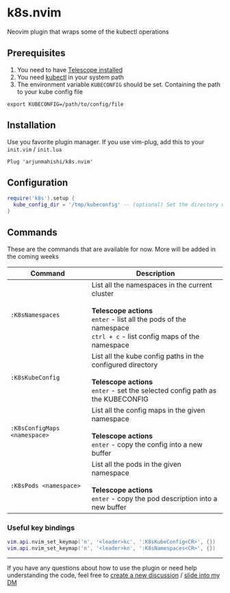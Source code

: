 # k8s.nvim

Neovim plugin that wraps some of the kubectl operations

## Prerequisites

1. You need to have [Telescope installed](https://github.com/nvim-telescope/telescope.nvim#installation)
2. You need [kubectl](https://kubernetes.io/docs/tasks/tools/#kubectl) in your system path
3. The environment variable `KUBECONFIG` should be set. Containing the path to your kube config file
```
export KUBECONFIG=/path/to/config/file
```

## Installation

Use you favorite plugin manager. If you use vim-plug, add this to your `init.vim` / `init.lua`

```vim
Plug 'arjunmahishi/k8s.nvim'
```

## Configuration

```lua
require('k8s').setup {
  kube_config_dir = '/tmp/kubeconfig' -- (optional) Set the directory where the kube config files are present
}
```

## Commands

These are the commands that are available for now. More will be added in the coming weeks

| Command | Description |
|---------|-------------|
| `:K8sNamespaces` | List all the namespaces in the current cluster <br><br>**Telescope actions**<br> `enter` - list all the pods of the namespace <br> `ctrl + c` - list config maps of the namespace |
| `:K8sKubeConfig` | List all the kube config paths in the configured directory<br><br>**Telescope actions**<br> `enter` - set the selected config path as the KUBECONFIG |
| `:K8sConfigMaps <namespace>` | List all the config maps in the given namespace <br><br>**Telescope actions**<br> `enter` - copy the config into a new buffer |
| `:K8sPods <namespace>` | List all the pods in the given namespace <br><br>**Telescope actions**<br> `enter` - copy the pod description into a new buffer |

### Useful key bindings

```lua
vim.api.nvim_set_keymap('n', '<leader>kc', ':K8sKubeConfig<CR>', {})
vim.api.nvim_set_keymap('n', '<leader>kn', ':K8sNamespaces<CR>', {})
```

---

If you have any questions about how to use the plugin or need help
understanding the code, feel free to [create a new discussion](https://github.com/arjunmahishi/k8s.nvim/discussions/new?category=q-a) / [slide
into my DM](https://twitter.com/messages/131552332-131552332?text=Hey)
